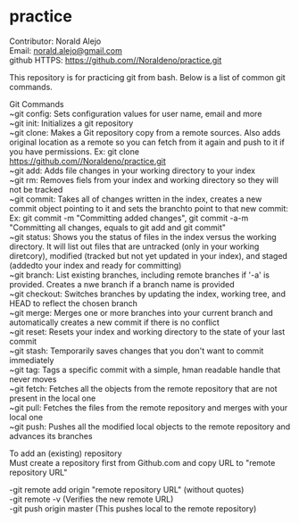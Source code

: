 # practice

Contributor: Norald Alejo <br />
Email: norald.alejo@gmail.com  <br />
github HTTPS: https://github.com//Noraldeno/practice.git

This repository is for practicing git from bash. Below is a list of common git commands.

Git Commands  
~git config: Sets configuration values for user name, email and more  
~git init: Initializes a git repository  
~git clone: Makes a Git repository copy from a remote sources. Also adds original location as a remote so you can fetch from it again and push to it if you have permissions. Ex: git clone https://github.com//Noraldeno/practice.git  
~git add: Adds file changes in your working directory to your index  
~git rm: Removes fiels from your index and working directory so they will not be tracked  
~git commit: Takes all of changes written in the index, creates a new commit object pointing to it and sets the branchto point to that new commit: Ex: git commit -m "Committing added changes", git commit -a-m "Committing all changes, equals to git add and git commit"  
~git status: Shows you the status of files in the index versus the working directory. It will list out files that are untracked (only in your working diretcory), modified (tracked but not yet updated in your index), and staged (addedto your index and ready for committing)  
~git branch: List existing branches, including remote branches if '-a' is provided. Creates a nwe branch if a branch name is provided  
~git checkout: Switches branches by updating the index, working tree, and HEAD to reflect the chosen branch  
~git merge: Merges one or more branches into your current branch and automatically creates a new commit if there is no conflict  
~git reset: Resets your index and working directory to the state of your last commit  
~git stash: Temporarily saves changes that you don't want to commit immediately  
~git tag: Tags a specific commit with a simple, hman readable handle that never moves  
~git fetch: Fetches all the objects from the remote repository that are not present in the local one  
~git pull: Fetches the files from the remote repository and merges with your local one  
~git push: Pushes all the modified local objects to the remote repository and advances its branches  



To add an (existing) repository  
Must create a repository first from Github.com and copy URL to "remote repository URL"

-git remote add origin "remote repository URL" (without quotes)  
-git remote -v (Verifies the new remote URL)  
-git push origin master  (This pushes local to the remote repository)  
